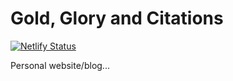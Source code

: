 # Gold, Glory and Citations

[![Netlify Status](https://api.netlify.com/api/v1/badges/22ef2e7e-2a3d-4b4f-9249-60acee492bb7/deploy-status)](https://app.netlify.com/sites/goldgloryandcitations/deploys)

Personal website/blog...

